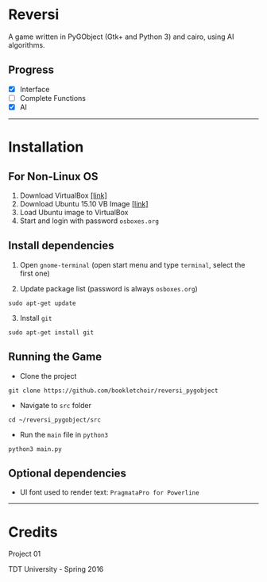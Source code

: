 # Reversi

A game written in PyGObject (Gtk+ and Python 3) and cairo, using AI algorithms.

## Progress

- [x] Interface
- [ ] Complete Functions
- [x] AI

---

# Installation

## For Non-Linux OS
1. Download VirtualBox [[link]](https://www.virtualbox.org/wiki/Downloads)
2. Download Ubuntu 15.10 VB
Image [[link]](http://www.osboxes.org/ubuntu/#ubuntu-15_10-vbox)
3. Load Ubuntu image to VirtualBox
4. Start and login with password `osboxes.org`

## Install dependencies

1. Open `gnome-terminal` (open start menu and type `terminal`, select the first
one)

2. Update package list (password is always `osboxes.org`)

```
sudo apt-get update
```

3. Install `git`

```
sudo apt-get install git
```

## Running the Game

- Clone the project

```
git clone https://github.com/bookletchoir/reversi_pygobject
```

- Navigate to `src` folder

```
cd ~/reversi_pygobject/src
```

- Run the `main` file in `python3`

```
python3 main.py
```

## Optional dependencies
- UI font used to render text: `PragmataPro for Powerline`

---

# Credits

Project 01

TDT University - Spring 2016

